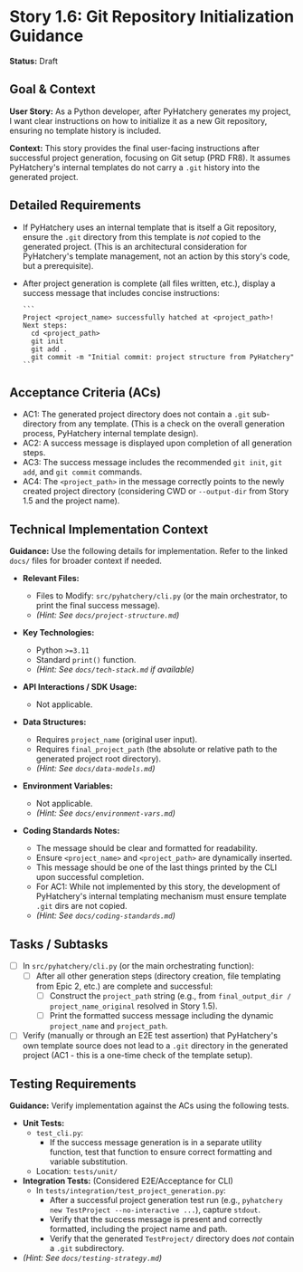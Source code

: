 # Story 1.6: Git Repository Initialization Guidance

**Status:** Draft

## Goal & Context

**User Story:** As a Python developer, after PyHatchery generates my project, I want clear instructions on how to initialize it as a new Git repository, ensuring no template history is included.

**Context:** This story provides the final user-facing instructions after successful project generation, focusing on Git setup (PRD FR8). It assumes PyHatchery's internal templates do not carry a `.git` history into the generated project.

## Detailed Requirements

- If PyHatchery uses an internal template that is itself a Git repository, ensure the `.git` directory from this template is *not* copied to the generated project. (This is an architectural consideration for PyHatchery's template management, not an action by this story's code, but a prerequisite).
- After project generation is complete (all files written, etc.), display a success message that includes concise instructions:

      ```
      Project <project_name> successfully hatched at <project_path>!
      Next steps:
        cd <project_path>
        git init
        git add .
        git commit -m "Initial commit: project structure from PyHatchery"
      ```

## Acceptance Criteria (ACs)

- AC1: The generated project directory does not contain a `.git` sub-directory from any template. (This is a check on the overall generation process, PyHatchery internal template design).
- AC2: A success message is displayed upon completion of all generation steps.
- AC3: The success message includes the recommended `git init`, `git add`, and `git commit` commands.
- AC4: The `<project_path>` in the message correctly points to the newly created project directory (considering CWD or `--output-dir` from Story 1.5 and the project name).

## Technical Implementation Context

**Guidance:** Use the following details for implementation. Refer to the linked `docs/` files for broader context if needed.

- **Relevant Files:**
  - Files to Modify: `src/pyhatchery/cli.py` (or the main orchestrator, to print the final success message).
  - *(Hint: See `docs/project-structure.md`)*

- **Key Technologies:**
  - Python `>=3.11`
  - Standard `print()` function.
  - *(Hint: See `docs/tech-stack.md` if available)*

- **API Interactions / SDK Usage:**
  - Not applicable.

- **Data Structures:**
  - Requires `project_name` (original user input).
  - Requires `final_project_path` (the absolute or relative path to the generated project root directory).
  - *(Hint: See `docs/data-models.md`)*

- **Environment Variables:**
  - Not applicable.
  - *(Hint: See `docs/environment-vars.md`)*

- **Coding Standards Notes:**
  - The message should be clear and formatted for readability.
  - Ensure `<project_name>` and `<project_path>` are dynamically inserted.
  - This message should be one of the last things printed by the CLI upon successful completion.
  - For AC1: While not implemented by this story, the development of PyHatchery's internal templating mechanism must ensure template `.git` dirs are not copied.
  - *(Hint: See `docs/coding-standards.md`)*

## Tasks / Subtasks

- [ ] In `src/pyhatchery/cli.py` (or the main orchestrating function):
  - [ ] After all other generation steps (directory creation, file templating from Epic 2, etc.) are complete and successful:
    - [ ] Construct the `project_path` string (e.g., from `final_output_dir / project_name_original` resolved in Story 1.5).
    - [ ] Print the formatted success message including the dynamic `project_name` and `project_path`.
- [ ] Verify (manually or through an E2E test assertion) that PyHatchery's own template source does not lead to a `.git` directory in the generated project (AC1 - this is a one-time check of the template setup).

## Testing Requirements

**Guidance:** Verify implementation against the ACs using the following tests.

- **Unit Tests:**
  - `test_cli.py`:
    - If the success message generation is in a separate utility function, test that function to ensure correct formatting and variable substitution.
  - Location: `tests/unit/`
- **Integration Tests:** (Considered E2E/Acceptance for CLI)
  - In `tests/integration/test_project_generation.py`:
    - After a successful project generation test run (e.g., `pyhatchery new TestProject --no-interactive ...`), capture `stdout`.
    - Verify that the success message is present and correctly formatted, including the project name and path.
    - Verify that the generated `TestProject/` directory does *not* contain a `.git` subdirectory.
- *(Hint: See `docs/testing-strategy.md`)*
